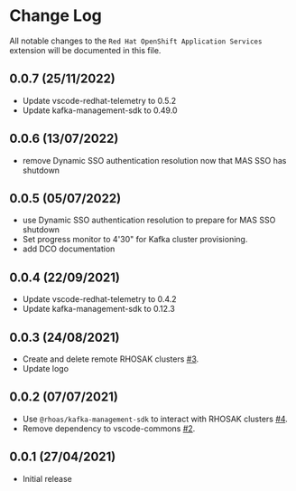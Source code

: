 # Change Log

All notable changes to the `Red Hat OpenShift Application Services` extension will be documented in this file.

## 0.0.7 (25/11/2022)
- Update vscode-redhat-telemetry to 0.5.2
- Update kafka-management-sdk to 0.49.0

## 0.0.6 (13/07/2022)
- remove Dynamic SSO authentication resolution now that MAS SSO has shutdown

## 0.0.5 (05/07/2022)
- use Dynamic SSO authentication resolution to prepare for MAS SSO shutdown
- Set progress monitor to 4'30" for Kafka cluster provisioning.
- add DCO documentation

## 0.0.4 (22/09/2021)
- Update vscode-redhat-telemetry to 0.4.2
- Update kafka-management-sdk to 0.12.3

## 0.0.3 (24/08/2021)
- Create and delete remote RHOSAK clusters [#3](https://github.com/redhat-developer/vscode-rhoas/pull/3).
- Update logo

## 0.0.2 (07/07/2021)

- Use `@rhoas/kafka-management-sdk` to interact with RHOSAK clusters [#4](https://github.com/redhat-developer/vscode-rhoas/pull/4).
- Remove dependency to vscode-commons [#2](https://github.com/redhat-developer/vscode-rhoas/pull/2).

## 0.0.1 (27/04/2021)

- Initial release